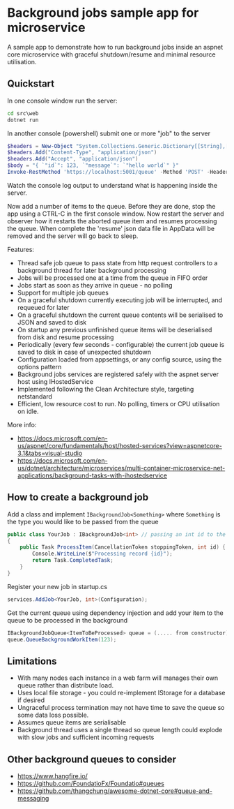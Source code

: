 # Background jobs sample app for microservice

A sample app to demonstrate how to run background jobs inside an aspnet core microservice with graceful shutdown/resume and minimal resource utilisation.

## Quickstart

In one console window run the server:

```cmd
cd src\web
dotnet run
```

In another console (powershell) submit one or more "job" to the server

```powershell
$headers = New-Object "System.Collections.Generic.Dictionary[[String],[String]]"
$headers.Add("Content-Type", "application/json")
$headers.Add("Accept", "application/json")
$body = "{ `"id`": 123, `"message`": `"hello world`" }"
Invoke-RestMethod 'https://localhost:5001/queue' -Method 'POST' -Headers $headers -Body $body
```

Watch the console log output to understand what is happening inside the server.

Now add a number of items to the queue. Before they are done, stop the app using a CTRL-C in the first console window. Now restart the server and observer how it restarts the aborted queue item and resumes processing the queue. When complete the 'resume' json data file in AppData will be removed and the server will go back to sleep.

Features:

- Thread safe job queue to pass state from http request controllers to a background thread for later background processing
- Jobs will be processed one at a time from the queue in FIFO order
- Jobs start as soon as they arrive in queue - no polling
- Support for multiple job queues
- On a graceful shutdown currently executing job will be interrupted, and requeued for later
- On a graceful shutdown the current queue contents will be serialised to JSON and saved to disk
- On startup any previous unfinished queue items will be deserialised from disk and resume processing
- Periodically (every few seconds - configurable) the current job queue is saved to disk in case of unexpected shutdown
- Configuration loaded from appsettings, or any config source, using the options pattern
- Background jobs services are registered safely with the aspnet server host using IHostedService
- Implemented following the Clean Architecture style, targeting netstandard
- Efficient, low resource cost to run. No polling, timers or CPU utilisation on idle.

More info:

- https://docs.microsoft.com/en-us/aspnet/core/fundamentals/host/hosted-services?view=aspnetcore-3.1&tabs=visual-studio
- https://docs.microsoft.com/en-us/dotnet/architecture/microservices/multi-container-microservice-net-applications/background-tasks-with-ihostedservice

## How to create a background job

Add a class and implement `IBackgroundJob<Something>` where `Something` is the type you would like to be passed from the queue

```csharp
public class YourJob : IBackgroundJob<int> // passing an int id to the job
{
    public Task ProcessItem(CancellationToken stoppingToken, int id) {
        Console.WriteLine($"Processing record {id}");
        return Task.CompletedTask;
    }
}
```

Register your new job in startup.cs

```csharp
services.AddJob<YourJob, int>(Configuration);

```

Get the current queue using dependency injection and add your item to the queue to be processed in the background

```csharp
IBackgroundJobQueue<ItemToBeProcessed> queue = (..... from constructor)
queue.QueueBackgroundWorkItem(123);
```

## Limitations

* With many nodes each instance in a web farm will manages their own queue rather than distribute load.
* Uses local file storage - you could re-implement IStorage for a database if desired
* Ungraceful process termination may not have time to save the queue so some data loss possible.
* Assumes queue items are serialisable
* Background thread uses a single thread so queue length could explode with slow jobs and sufficient incoming requests

## Other background queues to consider

* https://www.hangfire.io/
* https://github.com/FoundatioFx/Foundatio#queues
* https://github.com/thangchung/awesome-dotnet-core#queue-and-messaging

